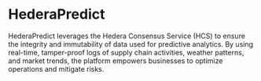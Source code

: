 # HederaPredict
HederaPredict leverages the Hedera Consensus Service (HCS) to ensure the integrity and immutability of data used for predictive analytics. By using real-time, tamper-proof logs of supply chain activities, weather patterns, and market trends, the platform empowers businesses to optimize operations and mitigate risks. 
